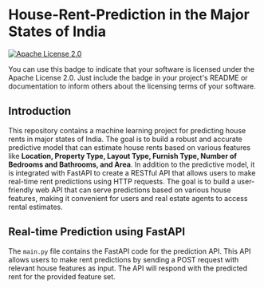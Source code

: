 # House-Rent-Prediction in the Major States of India

[![Apache License 2.0](https://img.shields.io/badge/license-Apache%202.0-blue.svg)](https://www.apache.org/licenses/LICENSE-2.0)

You can use this badge to indicate that your software is licensed under the Apache License 2.0. Just include the badge in your project's README or documentation to inform others about the licensing terms of your software.
## Introduction

This repository contains a machine learning project for predicting house rents in major states of India. The goal is to build a robust and accurate predictive model that can estimate house rents based on various features like __Location, Property Type, Layout Type, Furnish Type, Number of Bedrooms and Bathrooms, and Area__. In addition to the predictive model, it is integrated with FastAPI to create a RESTful API that allows users to make real-time rent predictions using HTTP requests. The goal is to build a user-friendly web API that can serve predictions based on various house features, making it convenient for users and real estate agents to access rental estimates.

## Real-time Prediction using FastAPI

The `main.py` file contains the FastAPI code for the prediction API. This API allows users to make rent predictions by sending a POST request with relevant house features as input. The API will respond with the predicted rent for the provided feature set.
